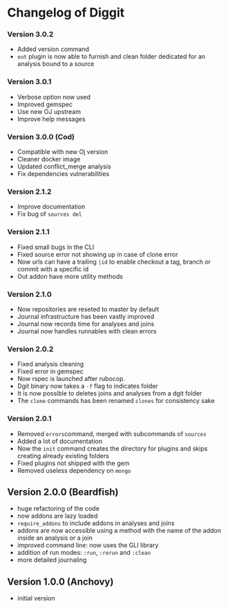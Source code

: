 # Changelog of Diggit

### Version 3.0.2
* Added version command
* `out` plugin is now able to furnish and clean folder dedicated for an analysis bound to a source

### Version 3.0.1
* Verbose option now used
* Improved gemspec
* Use new OJ upstream
* Improve help messages

### Version 3.0.0 (Cod)
* Compatible with new Oj version
* Cleaner docker image
* Updated conflict_merge analysis
* Fix dependencies vulnerabilities

### Version 2.1.2
* Improve documentation
* Fix bug of `sources del`

### Version 2.1.1
* Fixed small bugs in the CLI
* Fixed source error not showing up in case of clone error
* Now urls can have a trailing `|id` to enable checkout a tag, branch or commit with a specific id
* Out addon have more utility methods

### Version 2.1.0
* Now repositories are reseted to master by default
* Journal infrastructure has been vastly improved
* Journal now records time for analyses and joins
* Journal now handles runnables with clean errors

### Version 2.0.2
* Fixed analysis cleaning
* Fixed error in gemspec
* Now rspec is launched after rubocop.
* Dgit binary now takes a `-f` flag to indicates folder
* It is now possible to deletes joins and analyses from a dgit folder
* The `clone` commands has been renamed `clones` for consistency sake

### Version 2.0.1
* Removed `errors`command, merged with subcommands of `sources`
* Added a lot of documentation
* Now the `init` command creates the directory for plugins and skips creating already existing folders
* Fixed plugins not shipped with the gem
* Removed useless dependency on `mongo`

## Version 2.0.0 (Beardfish)
* huge refactoring of the code
* now addons are lazy loaded
* `require_addons` to include addons in analyses and joins
* addons are now accessible using a method with the name of the addon inside an analysis or a join
* improved command line: now uses the GLI library
* addition of run modes: `:run`, `:rerun` and `:clean`
* more detailed journaling

## Version 1.0.0 (Anchovy)
* initial version
